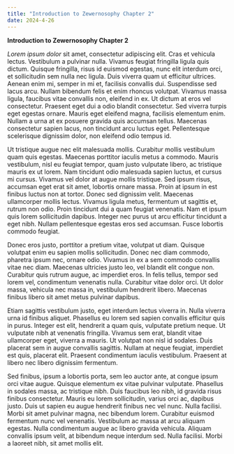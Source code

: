```yaml
---
title: "Introduction to Zewernosophy Chapter 2"
date: 2024-4-26
---
```

**Introduction to Zewernosophy Chapter 2**

*Lorem ipsum dolor* sit amet, consectetur adipiscing elit. Cras et vehicula lectus. Vestibulum a pulvinar nulla. Vivamus feugiat fringilla ligula quis dictum. Quisque fringilla, risus id euismod egestas, nunc elit interdum orci, et sollicitudin sem nulla nec ligula. Duis viverra quam ut efficitur ultrices. Aenean enim mi, semper in mi et, facilisis convallis dui. Suspendisse sed lacus arcu. Nullam bibendum felis et enim rhoncus volutpat. Vivamus massa ligula, faucibus vitae convallis non, eleifend in ex. Ut dictum at eros vel consectetur. Praesent eget dui a odio blandit consectetur. Sed viverra turpis eget egestas ornare. Mauris eget eleifend magna, facilisis elementum enim. Nullam a urna at ex posuere gravida quis accumsan tellus. Maecenas consectetur sapien lacus, non tincidunt arcu luctus eget. Pellentesque scelerisque dignissim dolor, non eleifend odio tempus id.

Ut tristique augue nec elit malesuada mollis. Curabitur mollis vestibulum quam quis egestas. Maecenas porttitor iaculis metus a commodo. Mauris vestibulum, nisl eu feugiat tempor, quam justo vulputate libero, ac tristique mauris ex ut lorem. Nam tincidunt odio malesuada sapien luctus, et cursus mi cursus. Vivamus vel dolor at augue mollis tristique. Sed ipsum risus, accumsan eget erat sit amet, lobortis ornare massa. Proin at ipsum in est finibus luctus non at tortor. Donec sed dignissim velit. Maecenas ullamcorper mollis lectus. Vivamus ligula metus, fermentum ut sagittis et, rutrum non odio. Proin tincidunt dui a quam feugiat venenatis. Nam et ipsum quis lorem sollicitudin dapibus. Integer nec purus ut arcu efficitur tincidunt a eget nibh. Nullam pellentesque egestas eros sed accumsan. Fusce lobortis commodo feugiat.

Donec eros justo, porttitor a pretium vitae, volutpat ut diam. Quisque volutpat enim eu sapien mollis sollicitudin. Donec nec diam commodo, pharetra ipsum nec, ornare odio. Vivamus in ex a sem commodo convallis vitae nec diam. Maecenas ultricies justo leo, vel blandit elit congue non. Curabitur quis rutrum augue, ac imperdiet eros. In felis tellus, tempor sed lorem vel, condimentum venenatis nulla. Curabitur vitae dolor orci. Ut dolor massa, vehicula nec massa in, vestibulum hendrerit libero. Maecenas finibus libero sit amet metus pulvinar dapibus.

Etiam sagittis vestibulum justo, eget interdum lectus viverra in. Nulla viverra urna id finibus aliquet. Phasellus eu lorem sed sapien convallis efficitur quis in purus. Integer est elit, hendrerit a quam quis, vulputate pretium neque. Ut vulputate nibh at venenatis fringilla. Vivamus sem erat, blandit vitae ullamcorper eget, viverra a mauris. Ut volutpat non nisl id sodales. Duis placerat sem in augue convallis sagittis. Nullam at neque feugiat, imperdiet est quis, placerat elit. Praesent condimentum iaculis vestibulum. Praesent at libero nec libero dignissim fermentum.

Sed finibus, ipsum a lobortis porta, sem leo auctor ante, at congue ipsum orci vitae augue. Quisque elementum ex vitae pulvinar vulputate. Phasellus in sodales massa, ac tristique nibh. Duis faucibus leo nibh, id gravida risus finibus consectetur. Mauris eu lorem sollicitudin, varius orci ac, dapibus justo. Duis ut sapien eu augue hendrerit finibus nec vel nunc. Nulla facilisi. Morbi sit amet pulvinar magna, nec bibendum lorem. Curabitur euismod fermentum nunc vel venenatis. Vestibulum ac massa at arcu aliquam egestas. Nulla condimentum augue ac libero gravida vehicula. Aliquam convallis ipsum velit, at bibendum neque interdum sed. Nulla facilisi. Morbi a laoreet nibh, sit amet mollis elit.

